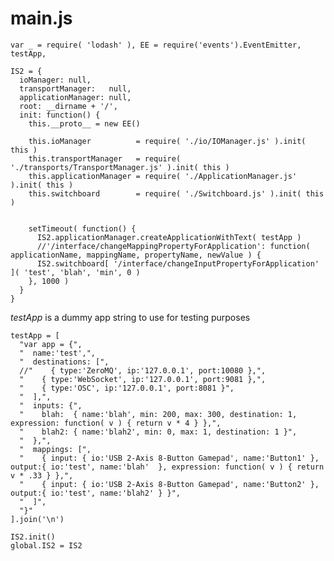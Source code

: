 main.js
=======

    var _ = require( 'lodash' ), EE = require('events').EventEmitter, testApp,

    IS2 = {
      ioManager: null,
      transportManager:   null,
      applicationManager: null,
      root: __dirname + '/',
      init: function() {
        this.__proto__ = new EE()
        
        this.ioManager          = require( './io/IOManager.js' ).init( this )
        this.transportManager   = require( './transports/TransportManager.js' ).init( this )        
        this.applicationManager = require( './ApplicationManager.js' ).init( this )
        this.switchboard        = require( './Switchboard.js' ).init( this )
        
        
        setTimeout( function() {
          IS2.applicationManager.createApplicationWithText( testApp )
          //'/interface/changeMappingPropertyForApplication': function( applicationName, mappingName, propertyName, newValue ) {
          IS2.switchboard[ '/interface/changeInputPropertyForApplication' ]( 'test', 'blah', 'min', 0 )
        }, 1000 )
      }
    }
        
*testApp* is a dummy app string to use for testing purposes

    testApp = [
      "var app = {",
      "  name:'test',",
      "  destinations: [",
      //"    { type:'ZeroMQ', ip:'127.0.0.1', port:10080 },",
      "    { type:'WebSocket', ip:'127.0.0.1', port:9081 },",
      "    { type:'OSC', ip:'127.0.0.1', port:8081 }",        
      "  ],",
      "  inputs: {",
      "    blah:  { name:'blah', min: 200, max: 300, destination: 1, expression: function( v ) { return v * 4 } },",
      "    blah2: { name:'blah2', min: 0, max: 1, destination: 1 }",
      "  },",
      "  mappings: [",
      "    { input: { io:'USB 2-Axis 8-Button Gamepad', name:'Button1' }, output:{ io:'test', name:'blah'  }, expression: function( v ) { return v * .33 } },",
      "    { input: { io:'USB 2-Axis 8-Button Gamepad', name:'Button2' }, output:{ io:'test', name:'blah2' } }",
      "  ]",
      "}"
    ].join('\n')
    
    IS2.init()
    global.IS2 = IS2